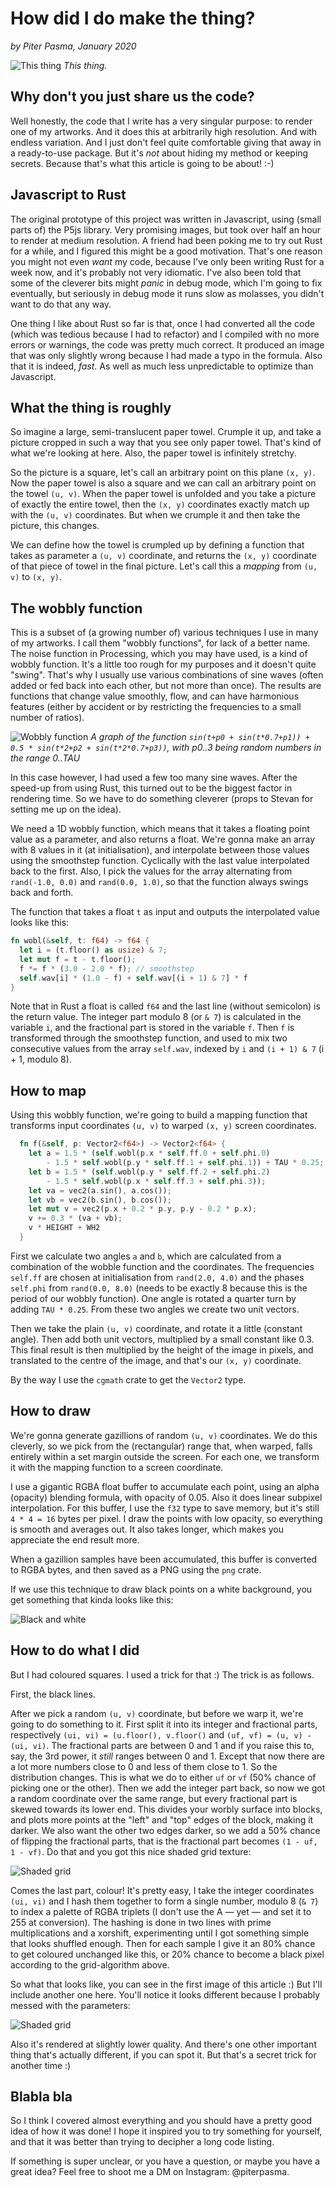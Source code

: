 # How did I do make the thing?
*by Piter Pasma, January 2020*

![This thing](oppy1-tompa-s.jpg)
*This thing.*

## Why don't you just share us the code?

Well honestly, the code that I write has a very singular purpose: to render one of my artworks. And it does this at arbitrarily high resolution. And with endless variation. And I just don't feel quite comfortable giving that away in a ready-to-use package. But it's *not* about hiding my method or keeping secrets. Because that's what this article is going to be about! :-)

## Javascript to Rust

The original prototype of this project was written in Javascript, using (small parts of) the P5js library. Very promising images, but took over half an hour to render at medium resolution. A friend had been poking me to try out Rust for a while, and I figured this might be a good motivation. That's one reason you might not even *want* my code, because I've only been writing Rust for a week now, and it's probably not very idiomatic. I've also been told that some of the cleverer bits might *panic* in debug mode, which I'm going to fix eventually, but seriously in debug mode it runs slow as molasses, you didn't want to do that any way.

One thing I like about Rust so far is that, once I had converted all the code (which was tedious because I had to refactor) and I compiled with no more errors or warnings, the code was pretty much correct. It produced an image that was only slightly wrong because I had made a typo in the formula. Also that it is indeed, *fast*. As well as much less unpredictable to optimize than Javascript.

## What the thing is roughly

So imagine a large, semi-translucent paper towel. Crumple it up, and take a picture cropped in such a way that you see only paper towel. That's kind of what we're looking at here. Also, the paper towel is infinitely stretchy.

So the picture is a square, let's call an arbitrary point on this plane `(x, y)`. Now the paper towel is also a square and we can call an arbitrary point on the towel `(u, v)`. When the paper towel is unfolded and you take a picture of exactly the entire towel, then the `(x, y)` coordinates exactly match up with the `(u, v)` coordinates. But when we crumple it and then take the picture, this changes.

We can define how the towel is crumpled up by defining a function that takes as parameter a `(u, v)` coordinate, and returns the `(x, y)` coordinate of that piece of towel in the final picture. Let's call this a *mapping* from `(u, v)` to `(x, y)`.

## The wobbly function

This is a subset of (a growing number of) various techniques I use in many of my artworks. I call them "wobbly functions", for lack of a better name. The noise function in Processing, which you may have used, is a kind of wobbly function. It's a little too rough for my purposes and it doesn't quite "swing". That's why I usually use various combinations of sine waves (often added or fed back into each other, but not more than once). The results are functions that change value smoothly, flow, and can have harmonious features (either by accident or by restricting the frequencies to a small number of ratios).

![Wobbly function](oppy1-wobbly.png)
*A graph of the function `sin(t+p0 + sin(t*0.7+p1)) + 0.5 * sin(t*2+p2 + sin(t*2*0.7+p3))`, with p0..3 being random numbers in the range 0..TAU*

In this case however, I had used a few too many sine waves. After the speed-up from using Rust, this turned out to be the biggest factor in rendering time. So we have to do something cleverer (props to Stevan for setting me up on the idea).

We need a 1D wobbly function, which means that it takes a floating point value as a parameter, and also returns a float. We're gonna make an array with 8 values in it (at initialisation), and interpolate between those values using the smoothstep function. Cyclically with the last value interpolated back to the first. Also, I pick the values for the array alternating from `rand(-1.0, 0.0)` and `rand(0.0, 1.0)`, so that the function always swings back and forth.

The function that takes a float `t` as input and outputs the interpolated value looks like this:

```rust
fn wobl(&self, t: f64) -> f64 {
  let i = (t.floor() as usize) & 7;
  let mut f = t - t.floor();
  f *= f * (3.0 - 2.0 * f); // smoothstep
  self.wav[i] * (1.0 - f) + self.wav[(i + 1) & 7] * f
}
```

Note that in Rust a float is called `f64` and the last line (without semicolon) is the return value. The integer part modulo 8 (or `& 7`) is calculated in the variable `i`, and the fractional part is stored in the variable `f`. Then `f` is transformed through the smoothstep function, and used to mix two consecutive values from the array `self.wav`, indexed by `i` and `(i + 1) & 7` (i + 1, modulo 8).

## How to map

Using this wobbly function, we're going to build a mapping function that transforms input coordinates `(u, v)` to warped `(x, y)` screen coordinates.

```rust
  fn f(&self, p: Vector2<f64>) -> Vector2<f64> {
    let a = 1.5 * (self.wobl(p.x * self.ff.0 + self.phi.0) 
        - 1.5 * self.wobl(p.y * self.ff.1 + self.phi.1)) + TAU * 0.25;
    let b = 1.5 * (self.wobl(p.y * self.ff.2 + self.phi.2) 
        - 1.5 * self.wobl(p.x * self.ff.3 + self.phi.3));
    let va = vec2(a.sin(), a.cos());
    let vb = vec2(b.sin(), b.cos());
    let mut v = vec2(p.x + 0.2 * p.y, p.y - 0.2 * p.x);
    v += 0.3 * (va + vb);
    v * HEIGHT + WH2
  }
```

First we calculate two angles `a` and `b`, which are calculated from a combination of the wobble function and the coordinates. The frequencies `self.ff` are chosen at initialisation from `rand(2.0, 4.0)` and the phases `self.phi` from `rand(0.0, 8.0)` (needs to be exactly 8 because this is the period of our wobbly function). One angle is rotated a quarter turn by adding `TAU * 0.25`. From these two angles we create two unit vectors.

Then we take the plain `(u, v)` coordinate, and rotate it a little (constant angle). Then add both unit vectors, multiplied by a small constant like 0.3. This final result is then multiplied by the height of the image in pixels, and translated to the centre of the image, and that's our `(x, y)` coordinate.

By the way I use the `cgmath` crate to get the `Vector2` type.

## How to draw

We're gonna generate gazillions of random `(u, v)` coordinates. We do this cleverly, so we pick from the (rectangular) range that, when warped, falls entirely within a set margin outside the screen. For each one, we transform it with the mapping function to a screen coordinate.

I use a gigantic RGBA float buffer to accumulate each point, using an alpha (opacity) blending formula, with opacity of 0.05. Also it does linear subpixel interpolation. For this buffer, I use the `f32` type to save memory, but it's still `4 * 4 = 16` bytes per pixel. I draw the points with low opacity, so everything is smooth and averages out. It also takes longer, which makes you appreciate the end result more.

When a gazillion samples have been accumulated, this buffer is converted to RGBA bytes, and then saved as a PNG using the `png` crate.

If we use this technique to draw black points on a white background, you get something that kinda looks like this:

![Black and white](oppy1-step1.jpg)

## How to do what I did

But I had coloured squares. I used a trick for that :) The trick is as follows.

First, the black lines.

After we pick a random `(u, v)` coordinate, but before we warp it, we're going to do something to it. First split it into its integer and fractional parts, respectively `(ui, vi) = (u.floor(), v.floor()` and `(uf, vf) = (u, v) - (ui, vi)`. The fractional parts are between 0 and 1 and if you raise this to, say, the 3rd power, it *still* ranges between 0 and 1. Except that now there are a lot more numbers close to 0 and less of them close to 1. So the distribution changes. This is what we do to either `uf` or `vf` (50% chance of picking one or the other). Then we add the integer part back, so now we got a random coordinate over the same range, but every fractional part is skewed towards its lower end. This divides your worbly surface into blocks, and plots more points at the "left" and "top" edges of the block, making it darker. We also want the other two edges darker, so we add a 50% chance of flipping the fractional parts, that is the fractional part becomes `(1 - uf, 1 - vf)`. Do that and you got this nice shaded grid texture:

![Shaded grid](oppy1-step2.jpg)

Comes the last part, colour! It's pretty easy, I take the integer coordinates `(ui, vi)` and I hash them together to form a single number, modulo 8 (`& 7`) to index a palette of RGBA triplets (I don't use the A — yet — and set it to 255 at conversion). The hashing is done in two lines with prime multiplications and a xorshift, experimenting until I got something simple that looks shuffled enough. Then for each sample I give it an 80% chance to get coloured unchanged like this, or 20% chance to become a black pixel according to the grid-algorithm above.

So what that looks like, you can see in the first image of this article :) But I'll include another one here. You'll notice it looks different because I probably messed with the parameters:

![Shaded grid](oppy1-step3.jpg)

Also it's rendered at slightly lower quality. And there's one other important thing that's actually different, if you can spot it. But that's a secret trick for another time :)

## Blabla bla

So I think I covered almost everything and you should have a pretty good idea of how it was done! I hope it inspired you to try something for yourself, and that it was better than trying to decipher a long code listing. 

If something is super unclear, or you have a question, or maybe you have a great idea? Feel free to shoot me a DM on Instagram: @piterpasma.

